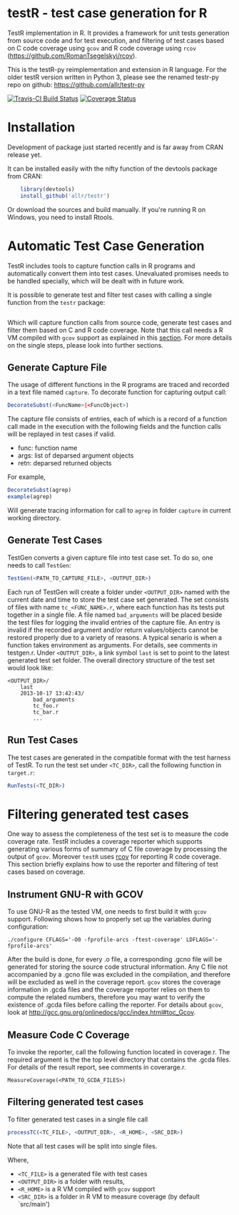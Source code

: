 testR - test case generation for R
=====

TestR implementation in R. It provides a framework for unit tests generation from source code and for test execution, and filtering of test cases based on C code coverage using `gcov` and R code coverage using `rcov` (https://github.com/RomanTsegelskyi/rcov).

This is the testR-py reimplementation and extension in R language. For the older testR version written in Python 3, please see the renamed testr-py repo
on github: https://github.com/allr/testr-py

[![Travis-CI Build Status](https://travis-ci.org/allr/testr.png?branch=master)](https://travis-ci.org/allr/testr)
[![Coverage Status](https://coveralls.io/repos/allr/testr/badge.svg?branch=master)](https://coveralls.io/r/allr/testr?branch=master)

# Installation
Development of package just started recently and is far away from CRAN release yet.

It can be installed easily with the nifty function of the devtools package from CRAN:

```r
    library(devtools)
    install_github('allr/testr')
```
Or download the sources and build manually. If you're running R on Windows, you need to install Rtools.

Automatic Test Case Generation
==============================

TestR includes tools to capture function calls in R programs and automatically convert them into test cases. 
Unevaluated promises needs to be handled specially, which will be dealt with in future work.

It is possible to generate test and filter test cases with calling a single function from the `testr` package:
```r
```
Which will capture function calls from source code, generate test cases and filter them based on C and R code coverage. Note that this call needs a R VM compiled with `gcov` support as explained in this [section](). For more details on the single steps, please look into further sections.

Generate Capture File
---------------------

The usage of different functions in the R programs are traced and recorded in a text file named `capture`. To decorate function for capturing output call:

```r
DecorateSubst(<FuncName>|<FuncObject>)
```

The capture file consists of entries, each of which is a record of a function call made in the execution with the following fields and the 
function calls will be replayed in test cases if valid.

  - func: function name
  - args: list of deparsed argument objects
  - retn: deparsed returned objects

For example,
```r
DecorateSubst(agrep)
example(agrep)
```

Will generate tracing information for call to `agrep` in folder `capture` in current working directory.

Generate Test Cases
-------------------

TestGen converts a given capture file into test case set. To do so, one needs to call `TestGen`:

```r
TestGen(<PATH_TO_CAPTURE_FILE>, <OUTPUT_DIR>)
```

Each run of TestGen will create a folder under `<OUTPUT_DIR>` named with the current date and time to store the test case set generated.
The set consists of files with name `tc_<FUNC_NAME>.r`, where each function has its tests put together in a single file. A file named 
`bad_arguments` will be placed beside the test files for logging the invalid entries of the capture file. An entry is invalid if the 
recorded argument and/or return values/objects cannot be restored properly due to a variety of reasons. A typical senario is when a 
function takes environment as arguments. For details, see comments in testgen.r. Under `<OUTPUT_DIR>`, a link symbol `last` is set to 
point to the latest generated test set folder. The overall directory structure of the test set would look like:

    <OUTPUT_DIR>/
        last
        2013-10-17 13:42:43/
            bad_arguments
            tc_foo.r
            tc_bar.r
            ...


Run Test Cases
--------------

The test cases are generated in the compatible format with the test harness of TestR. To run the test set under `<TC_DIR>`, call the
following function in `target.r`:

```r
RunTests(<TC_DIR>)
```

Filtering generated test cases
=========================

One way to assess the completeness of the test set is to measure the code coverage rate. TestR includes a coverage reporter which 
supports generating various forms of summary of C file coverage by processing the output of `gcov`. Moreover `testR` uses [rcov](https://github.com/RomanTsegelskyi/rcov) for reporting R code coverage. This section briefly explains
how to use the reporter and filtering of test cases based on coverage.

Instrument GNU-R with GCOV
--------------------------

To use GNU-R as the tested VM, one needs to first build it with `gcov` support. Following shows how to properly set up the variables 
during configuration:

    ./configure CFLAGS='-O0 -fprofile-arcs -ftest-coverage' LDFLAGS='-fprofile-arcs' 

After the build is done, for every .o file, a corresponding .gcno file will be generated for storing the source code structural 
information. Any C file not accompanied by a .gcno file was excluded in the compilation, and therefore will be excluded as well in 
the coverage report. `gcov` stores the coverage information in .gcda files and the coverage reporter relies on them to compute the
related numbers, therefore you may want to verify the existence of .gcda files before calling the reporter. For details about `gcov`, 
look at http://gcc.gnu.org/onlinedocs/gcc/index.html#toc_Gcov.


Measure Code C Coverage
---------------------

To invoke the reporter, call the following function located in coverage.r. The required argument is the the top level directory that
contains the .gcda files. For details of the result report, see comments in coverarge.r.

    MeasureCoverage(<PATH_TO_GCDA_FILES>)

Filtering generated test cases
----------------

To filter generated test cases in a single file call

```r
processTC(<TC_FILE>, <OUTPUT_DIR>, <R_HOME>, <SRC_DIR>)
```

Note that all test cases will be split into single files.

Where,
* `<TC_FILE>` is a generated file with test cases
* `<OUTPUT_DIR>` is a folder with results, 
* `<R_HOME>` is a R VM compiled with `gcov` support
* `<SRC_DIR>` is a folder in R VM to measure coverage (by default `src/main')
